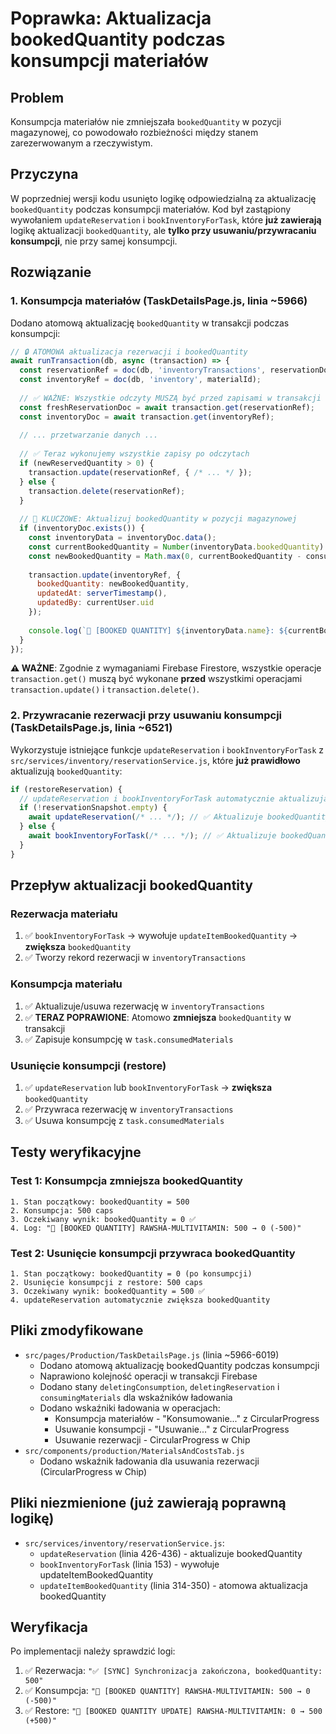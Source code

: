 # Poprawka: Aktualizacja bookedQuantity podczas konsumpcji materiałów

## Problem
Konsumpcja materiałów nie zmniejszała `bookedQuantity` w pozycji magazynowej, co powodowało rozbieżności między stanem zarezerwowanym a rzeczywistym.

## Przyczyna
W poprzedniej wersji kodu usunięto logikę odpowiedzialną za aktualizację `bookedQuantity` podczas konsumpcji materiałów. Kod był zastąpiony wywołaniem `updateReservation` i `bookInventoryForTask`, które **już zawierają** logikę aktualizacji `bookedQuantity`, ale **tylko przy usuwaniu/przywracaniu konsumpcji**, nie przy samej konsumpcji.

## Rozwiązanie

### 1. Konsumpcja materiałów (TaskDetailsPage.js, linia ~5966)
Dodano atomową aktualizację `bookedQuantity` w transakcji podczas konsumpcji:

```javascript
// 🔒 ATOMOWA aktualizacja rezerwacji i bookedQuantity
await runTransaction(db, async (transaction) => {
  const reservationRef = doc(db, 'inventoryTransactions', reservationDoc.id);
  const inventoryRef = doc(db, 'inventory', materialId);
  
  // ✅ WAŻNE: Wszystkie odczyty MUSZĄ być przed zapisami w transakcji Firebase
  const freshReservationDoc = await transaction.get(reservationRef);
  const inventoryDoc = await transaction.get(inventoryRef);
  
  // ... przetwarzanie danych ...
  
  // ✅ Teraz wykonujemy wszystkie zapisy po odczytach
  if (newReservedQuantity > 0) {
    transaction.update(reservationRef, { /* ... */ });
  } else {
    transaction.delete(reservationRef);
  }
  
  // 🔧 KLUCZOWE: Aktualizuj bookedQuantity w pozycji magazynowej
  if (inventoryDoc.exists()) {
    const inventoryData = inventoryDoc.data();
    const currentBookedQuantity = Number(inventoryData.bookedQuantity) || 0;
    const newBookedQuantity = Math.max(0, currentBookedQuantity - consumeQuantity);
    
    transaction.update(inventoryRef, {
      bookedQuantity: newBookedQuantity,
      updatedAt: serverTimestamp(),
      updatedBy: currentUser.uid
    });
    
    console.log(`🔧 [BOOKED QUANTITY] ${inventoryData.name}: ${currentBookedQuantity} → ${newBookedQuantity} (-${consumeQuantity})`);
  }
});
```

**⚠️ WAŻNE**: Zgodnie z wymaganiami Firebase Firestore, wszystkie operacje `transaction.get()` muszą być wykonane **przed** wszystkimi operacjami `transaction.update()` i `transaction.delete()`.

### 2. Przywracanie rezerwacji przy usuwaniu konsumpcji (TaskDetailsPage.js, linia ~6521)
Wykorzystuje istniejące funkcje `updateReservation` i `bookInventoryForTask` z `src/services/inventory/reservationService.js`, które **już prawidłowo** aktualizują `bookedQuantity`:

```javascript
if (restoreReservation) {
  // updateReservation i bookInventoryForTask automatycznie aktualizują bookedQuantity
  if (!reservationSnapshot.empty) {
    await updateReservation(/* ... */); // ✅ Aktualizuje bookedQuantity
  } else {
    await bookInventoryForTask(/* ... */); // ✅ Aktualizuje bookedQuantity
  }
}
```

## Przepływ aktualizacji bookedQuantity

### Rezerwacja materiału
1. ✅ `bookInventoryForTask` → wywołuje `updateItemBookedQuantity` → **zwiększa** `bookedQuantity`
2. ✅ Tworzy rekord rezerwacji w `inventoryTransactions`

### Konsumpcja materiału  
1. ✅ Aktualizuje/usuwa rezerwację w `inventoryTransactions`
2. ✅ **TERAZ POPRAWIONE**: Atomowo **zmniejsza** `bookedQuantity` w transakcji
3. ✅ Zapisuje konsumpcję w `task.consumedMaterials`

### Usunięcie konsumpcji (restore)
1. ✅ `updateReservation` lub `bookInventoryForTask` → **zwiększa** `bookedQuantity`
2. ✅ Przywraca rezerwację w `inventoryTransactions`
3. ✅ Usuwa konsumpcję z `task.consumedMaterials`

## Testy weryfikacyjne

### Test 1: Konsumpcja zmniejsza bookedQuantity
```
1. Stan początkowy: bookedQuantity = 500
2. Konsumpcja: 500 caps
3. Oczekiwany wynik: bookedQuantity = 0 ✅
4. Log: "🔧 [BOOKED QUANTITY] RAWSHA-MULTIVITAMIN: 500 → 0 (-500)"
```

### Test 2: Usunięcie konsumpcji przywraca bookedQuantity
```
1. Stan początkowy: bookedQuantity = 0 (po konsumpcji)
2. Usunięcie konsumpcji z restore: 500 caps
3. Oczekiwany wynik: bookedQuantity = 500 ✅
4. updateReservation automatycznie zwiększa bookedQuantity
```

## Pliki zmodyfikowane
- `src/pages/Production/TaskDetailsPage.js` (linia ~5966-6019)
  - Dodano atomową aktualizację bookedQuantity podczas konsumpcji
  - Naprawiono kolejność operacji w transakcji Firebase
  - Dodano stany `deletingConsumption`, `deletingReservation` i `consumingMaterials` dla wskaźników ładowania
  - Dodano wskaźniki ładowania w operacjach:
    - Konsumpcja materiałów - "Konsumowanie..." z CircularProgress
    - Usuwanie konsumpcji - "Usuwanie..." z CircularProgress
    - Usuwanie rezerwacji - CircularProgress w Chip
- `src/components/production/MaterialsAndCostsTab.js`
  - Dodano wskaźnik ładowania dla usuwania rezerwacji (CircularProgress w Chip)

## Pliki niezmienione (już zawierają poprawną logikę)
- `src/services/inventory/reservationService.js`:
  - `updateReservation` (linia 426-436) - aktualizuje bookedQuantity
  - `bookInventoryForTask` (linia 153) - wywołuje updateItemBookedQuantity
  - `updateItemBookedQuantity` (linia 314-350) - atomowa aktualizacja bookedQuantity

## Weryfikacja
Po implementacji należy sprawdzić logi:
1. ✅ Rezerwacja: `"✅ [SYNC] Synchronizacja zakończona, bookedQuantity: 500"`
2. ✅ Konsumpcja: `"🔧 [BOOKED QUANTITY] RAWSHA-MULTIVITAMIN: 500 → 0 (-500)"`
3. ✅ Restore: `"🔧 [BOOKED QUANTITY UPDATE] RAWSHA-MULTIVITAMIN: 0 → 500 (+500)"`


